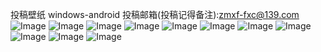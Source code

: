 投稿壁纸
windows-android
投稿邮箱(投稿记得备注):zmxf-fxc@139.com
![Image](https://github.com/user-attachments/assets/c481ee07-9f8b-4aff-8a98-7ff7cabd69f7)
![Image](https://github.com/user-attachments/assets/76cec3c6-6447-4b15-b3c4-49e61771681a)
![Image](https://github.com/user-attachments/assets/769863ae-b824-47ba-afc0-4312743f8b7c)
![Image](https://github.com/user-attachments/assets/e9811e75-b104-4391-bab5-332c2b78387d)
![Image](https://github.com/user-attachments/assets/06b0918f-2dc8-4129-a1ba-e0a692a0491a)
![Image](https://github.com/user-attachments/assets/3de1f9bd-6cde-4a11-a767-24c453b7512a)
![Image](https://github.com/user-attachments/assets/b894f87c-faa5-426d-a9a6-7c8bdf462d5f)
![Image](https://github.com/user-attachments/assets/cd81f9af-c14b-498d-9934-129307112320)
![Image](https://github.com/user-attachments/assets/b6587d64-ea88-4700-9260-45f881511b8c)
![Image](https://github.com/user-attachments/assets/ee49a291-1256-4de1-b962-8003793ca8a1)
![Image](https://github.com/user-attachments/assets/0b7b4db2-a379-405c-b934-028beb357969)